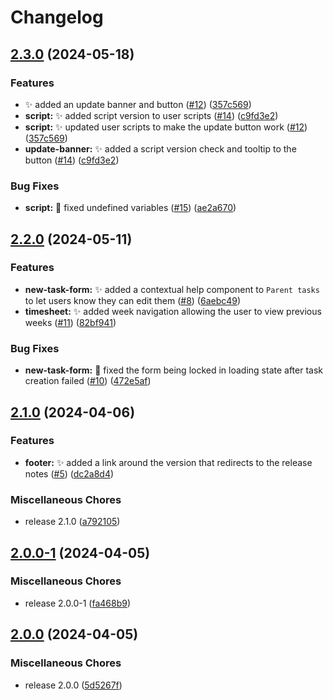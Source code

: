 # Changelog

## [2.3.0](https://github.com/davids-ensemble/tj-jira-panel/compare/v2.2.0...v2.3.0) (2024-05-18)


### Features

* :sparkles: added an update banner and button ([#12](https://github.com/davids-ensemble/tj-jira-panel/issues/12)) ([357c569](https://github.com/davids-ensemble/tj-jira-panel/commit/357c56946c0ae2e6fa4f52e584a5d448b4119141))
* **script:** :sparkles: added script version to user scripts ([#14](https://github.com/davids-ensemble/tj-jira-panel/issues/14)) ([c9fd3e2](https://github.com/davids-ensemble/tj-jira-panel/commit/c9fd3e25b5531895ab5d7d651f6a469f7c77b33b))
* **script:** :sparkles: updated user scripts to make the update button work ([#12](https://github.com/davids-ensemble/tj-jira-panel/issues/12)) ([357c569](https://github.com/davids-ensemble/tj-jira-panel/commit/357c56946c0ae2e6fa4f52e584a5d448b4119141))
* **update-banner:** :sparkles: added a script version check and tooltip to the button ([#14](https://github.com/davids-ensemble/tj-jira-panel/issues/14)) ([c9fd3e2](https://github.com/davids-ensemble/tj-jira-panel/commit/c9fd3e25b5531895ab5d7d651f6a469f7c77b33b))


### Bug Fixes

* **script:** :bug: fixed undefined variables ([#15](https://github.com/davids-ensemble/tj-jira-panel/issues/15)) ([ae2a670](https://github.com/davids-ensemble/tj-jira-panel/commit/ae2a670d7f28c9926fdde9906876a04c94c5ed90))

## [2.2.0](https://github.com/davids-ensemble/tj-jira-panel/compare/v2.1.0...v2.2.0) (2024-05-11)


### Features

* **new-task-form:** :sparkles: added a contextual help component to `Parent tasks` to let users know they can edit them ([#8](https://github.com/davids-ensemble/tj-jira-panel/issues/8)) ([6aebc49](https://github.com/davids-ensemble/tj-jira-panel/commit/6aebc495ed917ffe82b6c3c0e83198f5dbfc1aa5))
* **timesheet:** :sparkles: added week navigation allowing the user to view previous weeks ([#11](https://github.com/davids-ensemble/tj-jira-panel/issues/11)) ([82bf941](https://github.com/davids-ensemble/tj-jira-panel/commit/82bf941fd222da7cb72a7b13bece21c93f19e5c8))


### Bug Fixes

* **new-task-form:** :bug: fixed the form being locked in loading state after task creation failed ([#10](https://github.com/davids-ensemble/tj-jira-panel/issues/10)) ([472e5af](https://github.com/davids-ensemble/tj-jira-panel/commit/472e5af3235489f613a29fbb8b683c2f6812b464))

## [2.1.0](https://github.com/davids-ensemble/tj-jira-panel/compare/v2.0.0-1...v2.1.0) (2024-04-06)


### Features

* **footer:** :sparkles: added a link around the version that redirects to the release notes ([#5](https://github.com/davids-ensemble/tj-jira-panel/issues/5)) ([dc2a8d4](https://github.com/davids-ensemble/tj-jira-panel/commit/dc2a8d4b5513fe5bb9983a75d8ee2284bb749681))


### Miscellaneous Chores

* release 2.1.0 ([a792105](https://github.com/davids-ensemble/tj-jira-panel/commit/a79210505fe2969f5bd9e059a72822f7192fcee6))

## [2.0.0-1](https://github.com/davids-ensemble/tj-jira-panel/compare/v2.0.0...v2.0.0-1) (2024-04-05)


### Miscellaneous Chores

* release 2.0.0-1 ([fa468b9](https://github.com/davids-ensemble/tj-jira-panel/commit/fa468b993e1cfedfae0a0abf6be0d225d1418e85))

## [2.0.0](https://github.com/davids-ensemble/tj-jira-panel/compare/v1.2.0...v2.0.0) (2024-04-05)


### Miscellaneous Chores

* release 2.0.0 ([5d5267f](https://github.com/davids-ensemble/tj-jira-panel/commit/5d5267f1d932e0927ec4369ecee19c8e8fa4b382))

